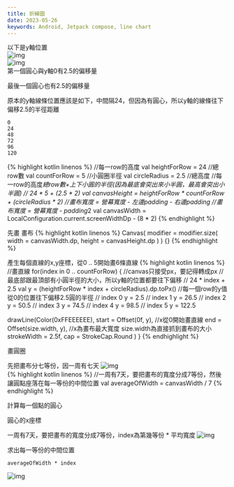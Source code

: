 ```yaml
---
title: 折線圖
date: 2023-05-26
keywords: Android, Jetpack compose, line chart
---
```

以下是y軸位置  
![img]({{site.imgurl}}/compose/line_chart1.png)  
![img]({{site.imgurl}}/compose/line_chart2.png)  
第一個圓心與y軸0有2.5的偏移量

最後一個圓心也有2.5的偏移量

原本的y軸線條位置應該是如下，中間隔24，但因為有圓心，所以y軸的線條往下偏移2.5的半徑距離
```
0
24
48
72
96
120
```
{% highlight kotlin linenos %}
  //每一row的高度
  val heightForRow = 24
  //總row數
  val countForRow = 5
  //小圓圈半徑
  val circleRadius = 2.5
  //總高度
  //每一row的高度*總row數+上下小圓的半徑(因為最底會突出來小半圓，最高會突出小半圓)
  // 24 * 5 + (2.5 * 2)
  val canvasHeight = heightForRow * countForRow + (circleRadius * 2)
  //畫布寬度 = 營幕寬度 - 左邊padding - 右邊padding
  //畫布寬度 = 營幕寬度 - padding*2
  val canvasWidth = LocalConfiguration.current.screenWidthDp - (8 * 2)
{% endhighlight %}

先畫 畫布
{% highlight kotlin linenos %}
Canvas(
  modifier = modifier.size(
    width = canvasWidth.dp,
    height = canvasHeight.dp
  )
) {}
{% endhighlight %}

產生每個直線的x,y座標，從0 .. 5開始畫6條直線
{% highlight kotlin linenos %}
//畫直線
for(index in 0 .. countForRow) {
  //canvas只接受px，要記得轉成px
  //最底部跟最頂部有小圓半徑的大小，所以y軸的位置都要往下偏移
					// 24 * index + 2.5
  val y = (heightForRow * index + circleRadius).dp.toPx()
	//每一個row的y值 從0的位置往下偏移2.5圓的半徑
	// index 0      y = 2.5
	// index 1      y = 26.5
	// index 2      y = 50.5
	// index 3      y = 74.5
	// index 4      y = 98.5
	// index 5      y = 122.5
  
  drawLine(Color(0xFFEEEEEE),
    start = Offset(0f, y), //x從0開始畫直線
    end = Offset(size.width, y), //x為畫布最大寬度 size.width為直接抓到畫布的大小
    strokeWidth = 2.5f,
    cap = StrokeCap.Round
  )
}
{% endhighlight %}

畫圓圈

先把畫布分七等份，因一周有七天
![img]({{site.imgurl}}/compose/line_chart3.jpeg)  
{% highlight kotlin linenos %}
//一周有7天，要把畫布的寬度分成7等份，然後讓圓點座落在每一等份的中間位置
val averageOfWidth = canvasWidth / 7
{% endhighlight %}

計算每一個點的圓心

圓心的x座標

一周有7天，要把畫布的寬度分成7等份，index為第幾等份 * 平均寬度
![img]({{site.imgurl}}/compose/line_chart4.png)  

求出每一等份的中間位置
```
averageOfWidth * index
```
![img]({{site.imgurl}}/compose/line_chart5.png)  